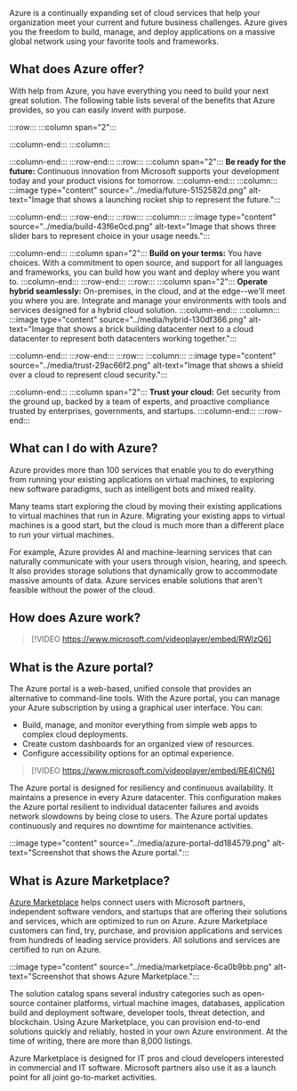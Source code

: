 Azure is a continually expanding set of cloud services that help your organization meet your current and future business challenges. Azure gives you the freedom to build, manage, and deploy applications on a massive global network using your favorite tools and frameworks.

## What does Azure offer?

With help from Azure, you have everything you need to build your next great solution. The following table lists several of the benefits that Azure provides, so you can easily invent with purpose.

:::row:::
  :::column span="2":::
    
  :::column-end:::
  :::column:::
    
  :::column-end:::
:::row-end:::
:::row:::
  :::column span="2":::
    **Be ready for the future:** Continuous innovation from Microsoft supports your development today and your product visions for tomorrow.
  :::column-end:::
  :::column:::
    :::image type="content" source="../media/future-5152582d.png" alt-text="Image that shows a launching rocket ship to represent the future.":::

  :::column-end:::
:::row-end:::
:::row:::
  :::column:::
    :::image type="content" source="../media/build-43f6e0cd.png" alt-text="Image that shows three slider bars to represent choice in your usage needs.":::

  :::column-end:::
  :::column span="2":::
    **Build on your terms:** You have choices. With a commitment to open source, and support for all languages and frameworks, you can build how you want and deploy where you want to.
  :::column-end:::
:::row-end:::
:::row:::
  :::column span="2":::
    **Operate hybrid seamlessly:** On-premises, in the cloud, and at the edge--we'll meet you where you are. Integrate and manage your environments with tools and services designed for a hybrid cloud solution.
  :::column-end:::
  :::column:::
    :::image type="content" source="../media/hybrid-130df366.png" alt-text="Image that shows a brick building datacenter next to a cloud datacenter to represent both datacenters working together.":::

  :::column-end:::
:::row-end:::
:::row:::
  :::column:::
    :::image type="content" source="../media/trust-29ac66f2.png" alt-text="Image that shows a shield over a cloud to represent cloud security.":::

  :::column-end:::
  :::column span="2":::
    **Trust your cloud:** Get security from the ground up, backed by a team of experts, and proactive compliance trusted by enterprises, governments, and startups.
  :::column-end:::
:::row-end:::


## What can I do with Azure?

Azure provides more than 100 services that enable you to do everything from running your existing applications on virtual machines, to exploring new software paradigms, such as intelligent bots and mixed reality.

Many teams start exploring the cloud by moving their existing applications to virtual machines that run in Azure. Migrating your existing apps to virtual machines is a good start, but the cloud is much more than a different place to run your virtual machines.

For example, Azure provides AI and machine-learning services that can naturally communicate with your users through vision, hearing, and speech. It also provides storage solutions that dynamically grow to accommodate massive amounts of data. Azure services enable solutions that aren't feasible without the power of the cloud.

## How does Azure work?

> [!VIDEO https://www.microsoft.com/videoplayer/embed/RWlzQ6]

## What is the Azure portal?<br>

The Azure portal is a web-based, unified console that provides an alternative to command-line tools. With the Azure portal, you can manage your Azure subscription by using a graphical user interface. You can:

 -  Build, manage, and monitor everything from simple web apps to complex cloud deployments.
 -  Create custom dashboards for an organized view of resources.
 -  Configure accessibility options for an optimal experience.

> [!VIDEO https://www.microsoft.com/videoplayer/embed/RE4ICN6]

The Azure portal is designed for resiliency and continuous availability. It maintains a presence in every Azure datacenter. This configuration makes the Azure portal resilient to individual datacenter failures and avoids network slowdowns by being close to users. The Azure portal updates continuously and requires no downtime for maintenance activities.<br>

:::image type="content" source="../media/azure-portal-dd184579.png" alt-text="Screenshot that shows the Azure portal.":::


## What is Azure Marketplace?

[Azure Marketplace](https://azuremarketplace.microsoft.com?azure-portal=true) helps connect users with Microsoft partners, independent software vendors, and startups that are offering their solutions and services, which are optimized to run on Azure. Azure Marketplace customers can find, try, purchase, and provision applications and services from hundreds of leading service providers. All solutions and services are certified to run on Azure.

:::image type="content" source="../media/marketplace-6ca0b9bb.png" alt-text="Screenshot that shows Azure Marketplace.":::


The solution catalog spans several industry categories such as open-source container platforms, virtual machine images, databases, application build and deployment software, developer tools, threat detection, and blockchain. Using Azure Marketplace, you can provision end-to-end solutions quickly and reliably, hosted in your own Azure environment. At the time of writing, there are more than 8,000 listings.

Azure Marketplace is designed for IT pros and cloud developers interested in commercial and IT software. Microsoft partners also use it as a launch point for all joint go-to-market activities.
